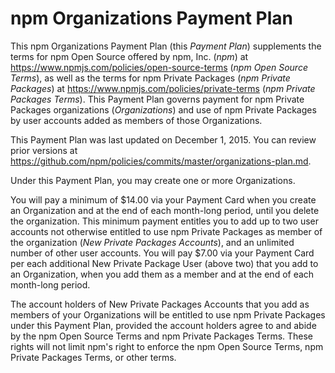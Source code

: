 # npm Organizations Payment Plan

This npm Organizations Payment Plan (this _Payment Plan_) supplements
the terms for npm Open Source offered by npm, Inc. (_npm_) at
<https://www.npmjs.com/policies/open-source-terms> (_npm Open Source
Terms_), as well as the terms for npm Private Packages (_npm Private
Packages_) at <https://www.npmjs.com/policies/private-terms> (_npm
Private Packages Terms_). This Payment Plan governs payment for npm
Private Packages organizations (_Organizations_) and use of npm Private
Packages by user accounts added as members of those Organizations.

This Payment Plan was last updated on
December 1, 2015.
You can review prior versions at
<https://github.com/npm/policies/commits/master/organizations-plan.md>.

Under this Payment Plan, you may create one or more Organizations.

You will pay a minimum of $14.00 via your Payment Card when you create
an Organization and at the end of each month-long period, until you
delete the organization. This minimum payment entitles you to add up to
two user accounts not otherwise entitled to use npm Private Packages as
member of the organization (_New Private Packages Accounts_), and an
unlimited number of other user accounts. You will pay $7.00 via your
Payment Card per each additional New Private Package User (above two)
that you add to an Organization, when you add them as a member and at
the end of each month-long period.

The account holders of New Private Packages Accounts that you add as
members of your Organizations will be entitled to use npm Private
Packages under this Payment Plan, provided the account holders agree to
and abide by the npm Open Source Terms and npm Private Packages Terms.
These rights will not limit npm's right to enforce the npm Open Source
Terms, npm Private Packages Terms, or other terms.
